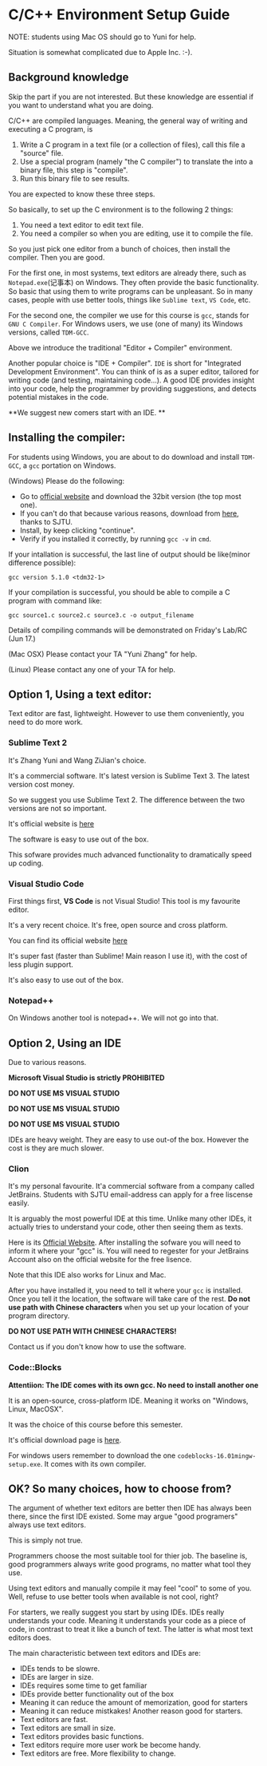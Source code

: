 # C/C++ Environment Setup Guide

NOTE: students using Mac OS should go to Yuni for help.

Situation is somewhat complicated due to Apple Inc. :-).

## Background knowledge

Skip the part if you are not interested. 
But these knowledge are essential if you want to understand what you are doing.

C/C++ are compiled languages. Meaning, the general way of writing and executing a C program, is

1. Write a C program in a text file (or a collection of files), call this file a "source" file.
2. Use a special program (namely "the C compiler") to translate the into a binary file, this step is "compile".
3. Run this binary file to see results.

You are expected to know these three steps. 

So basically, to set up the C environment is to the following 2 things:

1. You need a text editor to edit text file. 
2. You need a compiler so when you are editing, use it to compile the file.

So you just pick one editor from a bunch of choices, then install the compiler. Then you are good.

For the first one, in most systems, text editors are already there, such as `Notepad.exe`(记事本) on Windows.
They often provide the basic functionality. So basic that using them to write programs can be unpleasant. So
in many cases, people with use better tools, things like `Sublime text`, `VS Code`, etc.

For the second one, the compiler we use for this course is `gcc`, stands for `GNU C Compiler`. For Windows 
users, we use (one of many) its Windows versions, called `TDM-GCC`.

Above we introduce the traditional "Editor + Compiler" environment.

 Another popular choice is "IDE + Compiler". `IDE` is short for "Integrated Development Environment".
 You can think of is as a super editor, tailored for writing code (and testing, maintaining code...).
 A good IDE provides insight into your code, help the programmer by providing suggestions,
and detects potential mistakes in the code. 

**We suggest new comers start with an IDE. **

## Installing the compiler:

For students using Windows, you are about to do download and install `TDM-GCC`, a `gcc` portation on Windows.

(Windows) Please do the following: 

* Go to [official website](http://tdm-gcc.tdragon.net/download) and download the 32bit version (the top most one).
* If you can't do that because various reasons, download from [here](http://jcube.sjtu.edu.cn/f/34295/tdm-gcc-5.1.0-3.exe), thanks to SJTU.
* Install, by keep clicking "continue".
* Verify if you installed it correctly, by running `gcc -v` in `cmd`.

If your intallation is successful, the last line of output should be like(minor difference possible):
```
gcc version 5.1.0 <tdm32-1>
```

If your compilation is successful, you should be able to compile a C program with command like:

```
gcc source1.c source2.c source3.c -o output_filename
```

Details of compiling commands will be demonstrated on Friday's Lab/RC (Jun 17.)

(Mac OSX) Please contact your TA "Yuni Zhang" for help. 

(Linux) Please contact any one of your TA for help.

## Option 1, Using a text editor:
Text editor are fast, lightweight. However to use them conveniently, you need to do more work.

### Sublime Text 2
It's Zhang Yuni and Wang ZiJian's choice. 

It's a commercial software. It's latest version is Sublime Text 3. The latest version cost money.

So we suggest you use Sublime Text 2. The difference between the two versions are not so important.

It's official website is [here](https://www.sublimetext.com/)

The software is easy to use out of the box. 

This sofware provides much advanced functionality to dramatically speed up coding.

### Visual Studio Code

First things first, **VS Code** is not Visual Studio! This tool is my favourite editor.
 
It's a very recent choice. It's free, open source and cross platform.

You can find its official website [here](https://code.visualstudio.com/)

It's super fast (faster than Sublime! Main reason I use it), with the cost of less plugin support.

It's also easy to use out of the box.

### Notepad++ 

On Windows another tool is notepad++. We will not go into that. 

## Option 2, Using an IDE

Due to various reasons.

 **Microsoft Visual Studio is strictly PROHIBITED**

**DO NOT USE MS VISUAL STUDIO**

**DO NOT USE MS VISUAL STUDIO**

**DO NOT USE MS VISUAL STUDIO**

IDEs are heavy weight. They are easy to use out-of the box. However the cost is they are much slower.

### Clion

It's my personal favourite. It'a commercial software from a company called JetBrains.
 Students with SJTU email-address can apply for a free liscense easily.

It is arguably the most powerful IDE at this time. Unlike many other IDEs, it actually tries to understand
your code, other then seeing them as texts. 

Here is its [Official Website](https://www.jetbrains.com/clion/). 
After installing the sofware you will need to inform it where your "gcc" is.
You will need to regester for your JetBrains Account also on the official website for the free lisence.

Note that this IDE also works for Linux and Mac.

After you have installed it, you need to tell it where your `gcc` is installed. Once you tell it the location,
the software will take care of the rest. **Do not use path with Chinese characters** when you set up your
location of your program directory. 

**DO NOT USE PATH WITH CHINESE CHARACTERS!**

Contact us if you don't know how to use the software.

### Code::Blocks

**Attentiion: The IDE comes with its own gcc. No need to install another one**

It is an open-source, cross-platform IDE. Meaning it works on "Windows, Linux, MacOSX".

It was the choice of this course before this semester. 

It's official download page is [here](http://www.codeblocks.org/downloads/26). 

For windows users remember to download the one `codeblocks-16.01mingw-setup.exe`. 
It comes with its own compiler.

## OK? So many choices, how to choose from?

The argument of whether text editors are better then IDE has always been there, 
since the first IDE existed. Some may argue "good programers" always use text editors. 

This is simply not true.

Programmers choose the most suitable tool for thier job. The baseline is, good programmers 
always write good programs, no matter what tool they use.

Using text editors and manually compile it may feel "cool" to some of you. Well, refuse to use better
tools when available is not cool, right?

For starters, we really suggest you start by using IDEs. IDEs really understands your code. Meaning it understands
your code as a piece of code, in contrast to treat it like a bunch of text. The latter is what most text editors does.

The main characteristic between text editors and IDEs are:
* IDEs tends to be slowre.
* IDEs are larger in size.
* IDEs requires some time to get familiar
* IDEs provide better functionality out of the box
 * Meaning it can reduce the amount of memorization, good for starters
 * Meaning it can reduce mistkakes! Another reason good for starters.
* Text editors are fast.
* Text editors are small in size.
* Text editors provides basic functions.
* Text editors require more user work be become handy.
* Text editors are free. More flexibility to change.
